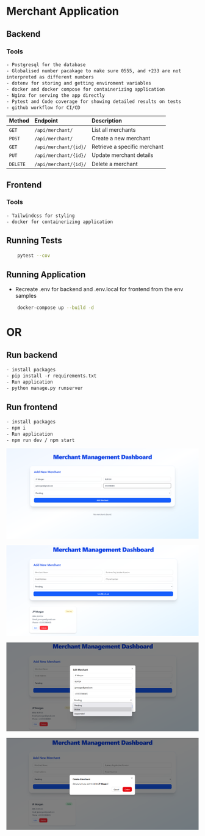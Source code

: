 # Merchant Application

## Backend
### Tools
    - Postgresql for the database
    - Globalised number pacakage to make sure 0555, and +233 are not interpreted as different numbers
    - dotenv for storing and getting enviroment variables
    - docker and docker compose for containerizing application
    - Nginx for serving the app directly 
    - Pytest and Code coverage for showing detailed results on tests
    - github workflow for CI/CD  

| Method   | Endpoint              | Description                  |
| :------- | :-------------------- | :--------------------------- |
| `GET`    | `/api/merchant/`      | List all merchants           |
| `POST`   | `/api/merchant/`      | Create a new merchant        |
| `GET`    | `/api/merchant/{id}/` | Retrieve a specific merchant |
| `PUT`    | `/api/merchant/{id}/` | Update merchant details      |
| `DELETE` | `/api/merchant/{id}/` | Delete a merchant            |


## Frontend
### Tools
    - Tailwindcss for styling
    - docker for containerizing application

## Running Tests
```bash
    pytest --cov
```
## Running Application

- Recreate .env for backend and .env.local for frontend from the env samples
```bash 
    docker-compose up --build -d
```
# OR

## Run backend
    - install packages
    - pip install -r requirements.txt
    - Run application
    - python manage.py runserver

## Run frontend
    - install packages
    - npm i 
    - Run application
    - npm run dev / npm start
    



!["assets/1.png"](./assets/1.png)











!["assets/2.png"](./assets/2.png)












!["assets/3.png"](./assets/3.png)










!["assets/4.png"](./assets/4.png)







